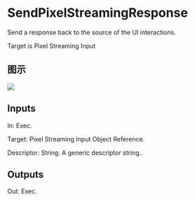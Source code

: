 # SendPixelStreamingResponse

Send a response back to the source of the UI interactions.

Target is Pixel Streaming Input

## 图示

![]($-20221218-20292925.png)

## Inputs

In: Exec.

Target: Pixel Streaming Input Object Reference.

Descriptor: String. A generic descriptor string..  

## Outputs

Out: Exec.

